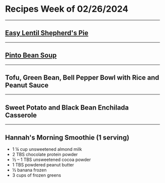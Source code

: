 # Recipes Week of 02/26/2024

---

## [Easy Lentil Shepherd's Pie](./lentilshepherspie.md)

---

## [Pinto Bean Soup](https://www.budgetbytes.com/wprm_print/79759)

---

## Tofu, Green Bean, Bell Pepper Bowl with Rice and Peanut Sauce

---

## Sweet Potato and Black Bean Enchilada Casserole

---

## Hannah's Morning Smoothie (1 serving)

- 1 ¼ cup unsweetened almond milk
- 2 TBS chocolate protein powder
- ½ – 1 TBS unsweetened cocoa powder
- 1 TBS powdered peanut butter
- ½ banana frozen
- 3 cups of frozen greens